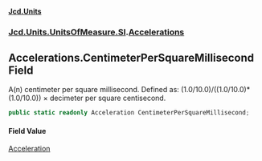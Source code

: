 #### [Jcd.Units](index.md 'index')
### [Jcd.Units.UnitsOfMeasure.SI](Jcd.Units.UnitsOfMeasure.SI.md 'Jcd.Units.UnitsOfMeasure.SI').[Accelerations](Accelerations.md 'Jcd.Units.UnitsOfMeasure.SI.Accelerations')

## Accelerations.CentimeterPerSquareMillisecond Field

A(n) centimeter per square millisecond. Defined as: (1.0/10.0)/((1.0/10.0)*(1.0/10.0)) × decimeter per square centisecond.

```csharp
public static readonly Acceleration CentimeterPerSquareMillisecond;
```

#### Field Value
[Acceleration](Acceleration.md 'Jcd.Units.UnitTypes.Acceleration')